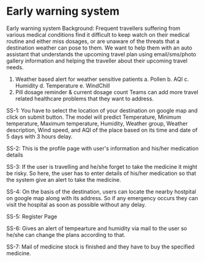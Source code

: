 # Early warning system
Early warning system
Background: Frequent travellers suffering from various medical conditions find
it difficult to keep watch on their medical routine and either miss dosages, or are
unaware of the threats that a destination weather can pose to them. We want to
help them with an auto assistant that understands the upcoming travel plan
using email/sms/photo gallery information and helping the traveller about their
upcoming travel needs.
1. Weather based alert for weather sensitive patients
a. Pollen
b. AQI
c. Humidity
d. Temperature
e. WindChill
2. Pill dosage reminder & current dosage count
Teams can add more travel related healthcare problems that they want to
address.

SS-1: You have to select the location of your destination on google map and click on submit button. The model will predict Temperature, Minimum temperature, Maximum temperature, Humidity, Weather group, Weather description, Wind speed, and AQI of the place based on its time and date of 5 days with 3 hours delay.

SS-2: This is the profile page with user's information and his/her medication details

SS-3: If the user is travelling and he/she forget to take the medicine it might be risky. So here, the user has to enter details of his/her medication so that the system give an alert to take the medicine.

SS-4: On the basis of the destination, users can locate the nearby hostpital on google map along with its address. So if any emergency occurs they can visit the hospital as soon as possible without any delay.

SS-5: Register Page

SS-6: Gives an alert of tempearture and humidity via mail to the user so he/she can change the plans according to that.

SS-7: Mail of medicine stock is finished and they have to buy the specified medicine.
